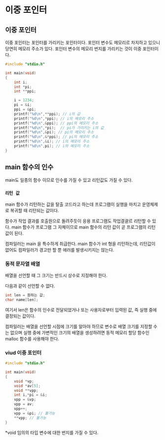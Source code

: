 # 이중 포인터

## 이중 포인터

이중 포인터는 포인터를 가리키는 포인터이다. 포인터 변수도 메모리르 차지하고 있으니 
당연히 메모리 주소가 있다. 포인터 변수의 메모리 번지를 가리키는 것이 이중 포인터이다.

```c++
#include "stdio.h"

int main(void)
{
    int i;
    int *pi;
    int **ppi;

    i = 1234;
    pi = &i;
    ppi = &pi;
    printf("%d\n",**ppi); // i의 값
    printf("%d\n",*ppi); // i의 메모리 주소
    printf("%d\n",&ppi); // ppi의 메모리 주소
    printf("%d\n",*pi);  // pi가 가리키는 i의 값
    printf("%d\n",&pi); // pi의 메모리 주소
    printf("%d\n",&*ppi); // pi의 메모리 주소
    printf("%d\n",&i); // i의 메모리 주소
    printf("%d\n",pi); // i의 메모리 주소
}
```

## main 함수의 인수

main도 일종의 함수 이므로 인수를 가질 수 있고 리턴값도 가질 수 있다.


### `리턴 값`

main 함수가 리턴하는 값을 탈출 코드라고 하는데 프로그램이 실행을 마치고 운영체제로 복귀할 때
리턴되는 값이다.

함수가 작업 결과를 호출원으로 돌려주듯이 응용 프로그램도 작업결괄르 리턴할 수 있다.
main 함수가 프로그램 그 자체이므로 main 함수의 리턴 값이 곧 프로그램의 리턴 값이 된다.

컴파일러는 main 을 특수하게 취급한다.
main 함수가 int 형을 리턴하는데, 리턴값이 없어도 컴파일러가 경고만 할 뿐 에러를 발생시키지는 않는다.


### 동적 문자열 배열

배열을 선언할 때 그 크기는 반드시 상수로 지정해야 한다. 

다음과 같이 선언할 수 없다.

```c++
int len = 원하는 값;
char name[len];
```
여기서  len은 함수의 인수로 전달되었거나 또는 사용자로부터 입력된 값, 즉 실행 중에 결정되는 값이다.

컴파일러는 배열을 선언할 시점에 크기를 알아야 하므로 변수로 배열 크기를 지정할 수는 없으며
실행 중에 가변적인 크기의 배열을 생성하려면 동적 메모리 할당 함수인 malloc 함수를 사용해야 한다.

### viud 이중 포인터

```c++
#include "stdio.h"

int main(void)
{
    void *vp;
    void *av[5];
    void **vpp;
    int i,*pi = &i;
    vpp = &vp;
    vpp = av;
    vpp++;
    vpp = &pi; // 불가능
    **vpp; // 불가능
}
```
*void 임의의 타입 변수에 대한 번지를 가질 수 있다.
